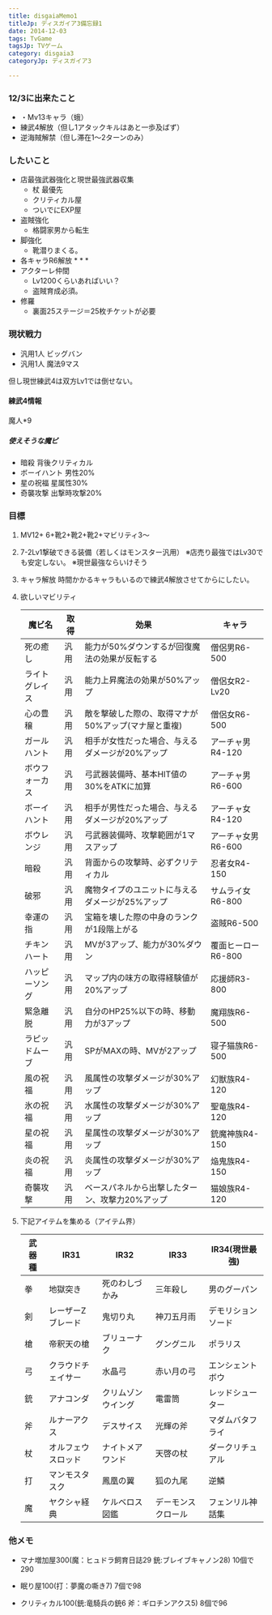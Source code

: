 ```yaml
---
title: disgaiaMemo1
titleJp: ディスガイア3備忘録1
date: 2014-12-03
tags: TvGame
tagsJp: TVゲーム
category: disgaia3
categoryJp: ディスガイア3

---
```


### 12/3に出来たこと

* ・Mv13キャラ（蛾）
* 練武4解放（但し1アタックキルはあと一歩及ばず）
* 逆海賊解禁（但し滞在1～2ターンのみ）

### したいこと

* 店最強武器強化と現世最強武器収集
	* 杖 最優先
	* クリティカル屋
	* ついでにEXP屋
* 盗賊強化
	* 格闘家男から転生
* 脚強化
	* 靴潜りまくる。
* 各キャラR6解放
	*
	*
	*
* アクターレ仲間
	* Lv1200くらいあればいい？
	* 盗賊育成必須。
* 修羅
	* 裏面25ステージ＝25枚チケットが必要

### 現状戦力

* 汎用1人 ビッグバン
* 汎用1人 魔法9マス

但し現世練武4は双方Lv1では倒せない。

#### 練武4情報

魔人*9

##### 使えそうな魔ビ

* 暗殺 背後クリティカル
* ボーイハント 男性20%
* 星の祝福 星属性30%
* 奇襲攻撃 出撃時攻撃20%

### 目標

1. MV12+
	6+靴2+靴2+靴2+マビリティ3～
1. 7-2Lv1撃破できる装備（若しくはモンスター汎用）
	※店売り最強ではLv30でも安定しない。
	※現世最強ならいけそう
1. キャラ解放
	時間かかるキャラもいるので練武4解放させてからにしたい。
1. 欲しいマビリティ

	|魔ビ名|取得|効果|キャラ|
	|-|-|-|-|
	|死の癒し		|汎用|能力が50%ダウンするが回復魔法の効果が反転する		|僧侶男R6-500|
	|ライトグレイス	|汎用|能力上昇魔法の効果が50%アップ					|僧侶女R2-Lv20|
	|心の豊穣		|汎用|敵を撃破した際の、取得マナが50%アップ(マナ屋と重複)	|僧侶女R6-500|
	|ガールハント	|汎用|相手が女性だった場合、与えるダメージが20%アップ 		|アーチャ男R4-120|
	|ボウフォーカス	|汎用|弓武器装備時、基本HIT値の30%をATKに加算			|アーチャ男R6-600|
	|ボーイハント	|汎用|相手が男性だった場合、与えるダメージが20%アップ		|アーチャ女R4-120|
	|ボウレンジ		|汎用|弓武器装備時、攻撃範囲が1マスアップ				|アーチャ女男R6-600|
	|暗殺		|汎用|背面からの攻撃時、必ずクリティカル					|忍者女R4-150|
	|破邪		|汎用|魔物タイプのユニットに与えるダメージが25%アップ			|サムライ女R6-800|
	|幸運の指		|汎用|宝箱を壊した際の中身のランクが1段階上がる			|盗賊R6-500|
	|チキンハート	|汎用|MVが3アップ、能力が30%ダウン						|覆面ヒーローR6-800|
	|ハッピーソング	|汎用|マップ内の味方の取得経験値が20%アップ				|応援師R3-800|
	|緊急離脱	|汎用|自分のHP25%以下の時、移動力が3アップ				|魔翔族R6-500|
	|ラピッドムーブ	|汎用|SPがMAXの時、MVが2アップ						|寝子猫族R6-500|
	|風の祝福		|汎用|風属性の攻撃ダメージが30%アップ					|幻獣族R4-120|
	|氷の祝福		|汎用|水属性の攻撃ダメージが30%アップ					|聖竜族R4-120|
	|星の祝福		|汎用|星属性の攻撃ダメージが30%アップ					|銃魔神族R4-150|
	|炎の祝福		|汎用|炎属性の攻撃ダメージが30%アップ					|焔鬼族R4-150|
	|奇襲攻撃	|汎用|ベースパネルから出撃したターン、攻撃力20%アップ		|猫娘族R4-120|

1. 下記アイテムを集める（アイテム界）

	|武器種|IR31|IR32|IR33|IR34(現世最強)|
	|-|-|-|-|-|
	|拳|	地獄突き|			死のわしづかみ|		三年殺し|			男のグーパン|
	|剣|	レーザーZブレード|	鬼切り丸|			神刀五月雨|		デモリションソード|
	|槍|	帝釈天の槍|		ブリューナク|		グングニル|			ポラリス|
	|弓|	クラウドチェイサー|	水晶弓|			赤い月の弓|		エンシェントボウ|
	|銃|	アナコンダ|			クリムゾンウイング|	電雷筒|			レッドシューター|
	|斧|	ルナーアクス|		デスサイス|			光輝の斧|			マダムバタフライ|
	|杖|	オルフェウスロッド|	ナイトメアワンド|		天啓の杖|			ダークリチュアル|
	|打|	マンモスタスク|		鳳凰の翼|			狐の九尾|			逆鱗|
	|魔|	ヤクシャ経典|		ケルベロス図鑑|		デーモンスクロール|	フェンリル神話集|


### 他メモ
* マナ増加屋300(魔：ヒュドラ飼育日誌29 銃:ブレイブキャノン28)
	10個で290

* 眠り屋100(打：夢魔の嘶き7)
	7個で98

* クリティカル100(銃:竜騎兵の銃6 斧：ギロチンアクス5)
	8個で96
